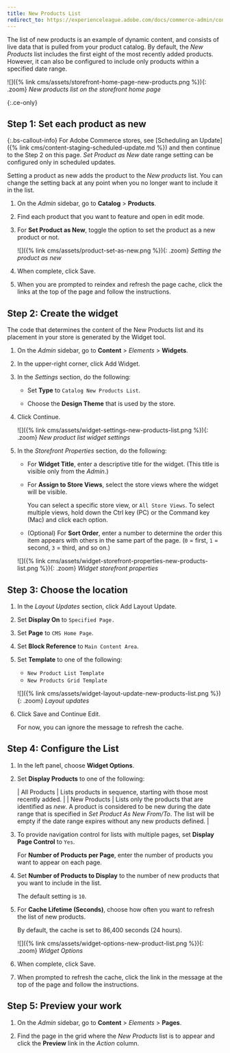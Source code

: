 ```yaml
---
title: New Products List
redirect_to: https://experienceleague.adobe.com/docs/commerce-admin/content-design/elements/widgets/widget-new-products-list.html
---
```


The list of new products is an example of dynamic content, and consists of live data that is pulled from your product catalog. By default, the _New Products_ list includes the first eight of the most recently added products. However, it can also be configured to include only products within a specified date range.

![]({% link cms/assets/storefront-home-page-new-products.png %}){: .zoom}
_New products list on the storefront home page_

{:.ce-only}
## Step 1: Set each product as new

{:.bs-callout-info}
For Adobe Commerce stores, see [Scheduling an Update]({% link cms/content-staging-scheduled-update.md %}) and then continue to the Step 2 on this page.
_Set Product as New_ date range setting can be configured only in scheduled updates.

Setting a product as new adds the product to the _New products_ list. You can change the setting back at any point when you no longer want to include it in the list.

1. On the _Admin_ sidebar, go to **Catalog** > **Products**.

1. Find each product that you want to feature and open in edit mode.

1. For **Set Product as New**, toggle the option to set the product as a new product or not.

   ![]({% link cms/assets/product-set-as-new.png %}){: .zoom}
   _Setting the product as new_

1. When complete, click <span class="btn">Save</span>.

1. When you are prompted to reindex and refresh the page cache, click the links at the top of the page and follow the instructions.

## Step 2: Create the widget

The code that determines the content of the New Products list and its placement in your store is generated by the Widget tool.

1. On the _Admin_ sidebar, go to **Content** > _Elements_ > **Widgets**.

1. In the upper-right corner, click <span class="btn">Add Widget</span>.

1. In the _Settings_ section, do the following:

   - Set **Type** to `Catalog New Products List`.

   - Choose the **Design Theme** that is used by the store.

1. Click <span class="btn">Continue</span>.

   ![]({% link cms/assets/widget-settings-new-products-list.png %}){: .zoom}
   _New product list widget settings_

1. In the _Storefront Properties_ section, do the following:

   - For **Widget Title**, enter a descriptive title for the widget. (This title is visible only from the _Admin_.)

   - For **Assign to Store Views**, select the store views where the widget will be visible.

      You can select a specific store view, or `All Store Views`. To select multiple views, hold down the Ctrl key (PC) or the Command key (Mac) and click each option.

   - (Optional) For **Sort Order**, enter a number to determine the order this item appears with others in the same part of the page. (`0` = first, `1` = second, `3` = third, and so on.)

   ![]({% link cms/assets/widget-storefront-properties-new-products-list.png %}){: .zoom}
   _Widget storefront properties_

## Step 3: Choose the location

1. In the _Layout Updates_ section, click <span class="btn">Add Layout Update</span>.

1. Set **Display On** to `Specified Page.`

1. Set **Page** to `CMS Home Page`.

1. Set **Block Reference** to `Main Content Area`.

1. Set **Template** to one of the following:

   - `New Product List Template`
   - `New Products Grid Template`

   ![]({% link cms/assets/widget-layout-update-new-products-list.png %}){: .zoom}
   _Layout updates_

1. Click <span class="btn">Save and Continue Edit</span>.

   For now, you can ignore the message to refresh the cache.

## Step 4: Configure the List

1. In the left panel, choose **Widget Options**.

1. Set **Display Products** to one of the following:

   | All Products | Lists products in sequence, starting with those most recently added. |
   | New Products | Lists only the products that are identified as _new_. A product is considered to be new during the date range that is specified in _Set Product As New From/To_. The list will be empty if the date range expires without any new products defined. |

1. To provide navigation control for lists with multiple pages, set **Display Page Control** to `Yes`.

   For **Number of Products per Page**, enter the number of products you want to appear on each page.

1. Set **Number of Products to Display** to the number of new products that you want to include in the list.

   The default setting is `10`.

1. For **Cache Lifetime (Seconds)**, choose how often you want to refresh the list of new products.

   By default, the cache is set to 86,400 seconds (24 hours).

   ![]({% link cms/assets/widget-options-new-product-list.png %}){: .zoom}
   _Widget Options_

1. When complete, click <span class="btn">Save</span>.

1. When prompted to refresh the cache, click the link in the message at the top of the page and follow the instructions.

## Step 5: Preview your work

1. On the _Admin_ sidebar, go to **Content** > _Elements_ > **Pages**.

1. Find the page in the grid where the _New Products_ list is to appear and click the **Preview** link in the _Action_ column.
